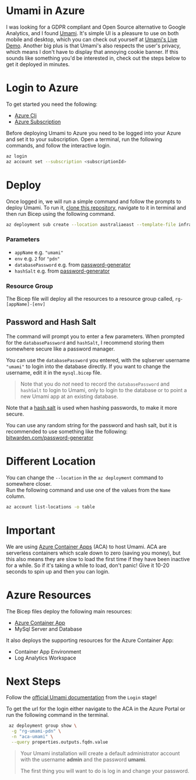# Umami in Azure

I was looking for a GDPR compliant and Open Source alternative to Google Analytics, and I found [Umami](https://umami.is).
It's simple UI is a pleasure to use on both mobile and desktop, which you can check out yourself at [Umami's Live Demo](https://app.umami.is/share/8rmHaheU/umami.is). Another big plus is that Umami's also respects the user's privacy, which means I don't have to display that annoying cookie banner. If this sounds like something you'd be interested in, check out the steps below to get it deployed in minutes.

# Login to Azure

To get started you need the following:

- [Azure Cli](https://learn.microsoft.com/en-us/cli/azure/install-azure-cli)
- [Azure Subscription](https://azure.microsoft.com/en-au/free/)

Before deploying Umami to Azure you need to be logged into your Azure and set it to your subscription.
Open a terminal, run the following commands, and follow the interactive login.

```sh
az login
az account set --subscription <subscriptionId>
```

# Deploy

Once logged in, we will run a simple command and follow the prompts to deploy Umami.
To run it, [clone this repository](https://github.com/tombrereton/umami-azure), navigate to it in terminal and then run Bicep using the following command.

```sh
az deployment sub create --location australiaeast --template-file infra/main.bicep
```

### Parameters

- `appName` e.g. `"umami"`
- `env` e.g. `2` for `"pdn"`
- `databasePassword` e.g. from [password-generator](https://bitwarden.com/password-generator/)
- `hashSalt` e.g. from [password-generator](https://bitwarden.com/password-generator/)

### Resource Group
The Bicep file will deploy all the resources to a resource group called, `rg-[appName]-[env]`

## Password and Hash Salt

The command will prompt you to enter a few parameters.
When prompted for the `databasePassword` and `hashSalt`, I recommend
storing them somewhere secure like a password manager.

You can use the `databasePassword` you entered, with the sqlserver username `"umami"` to login
into the database directly. If you want to change the username, edit it in the
`mysql.bicep` file.

> Note that you do _not_ need to record the `databasePassword` and `hashSalt` to login to Umami, only to login to the database or to point a new Umami app at an existing database.

Note that a [hash salt](https://auth0.com/blog/adding-salt-to-hashing-a-better-way-to-store-passwords/) is used when hashing passwords, to make it more secure.

You can use any random string for the password and hash salt, but it is recommended to use something like the following: [bitwarden.com/password-generator](https://bitwarden.com/password-generator/)

# Different Location

You can change the `--location` in the `az deployment` command to somewhere closer.  
Run the following command and use one of the values from the `Name` column.

```sh
az account list-locations -o table
```

# Important

We are using [Azure Container Apps](https://learn.microsoft.com/en-us/azure/container-apps/overview) (ACA) to host Umami. ACA are serverless containers which scale down to zero (saving you money),
but this also means they are slow to load the first time if they have been inactive for a while. So if it's taking
a while to load, don't panic! Give it 10-20 seconds to spin up and then you can login.

# Azure Resources

The Bicep files deploy the following main resources:

- [Azure Container App](https://learn.microsoft.com/en-us/azure/container-apps/overview)
- MySql Server and Database

It also deploys the supporting resources for the Azure Container App:

- Container App Environment
- Log Analytics Workspace

# Next Steps

Follow the [official Umami documentation](https://umami.is/docs/login) from the `Login` stage!

To get the url for the login either navigate to the ACA in the Azure Portal or run the following
command in the terminal.

```sh
 az deployment group show \
  -g "rg-umami-pdn" \
  -n "aca-umami" \
  --query properties.outputs.fqdn.value
```

> Your Umami installation will create a default administrator account with the username **admin** and the password **umami**.
>
> The first thing you will want to do is log in and change your password.
